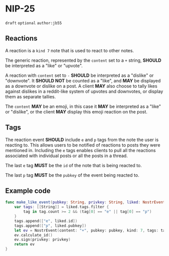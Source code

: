 # NIP-25

`draft` `optional` `author:jb55`

## Reactions

A reaction is a `kind 7` note that is used to react to other notes.

The generic reaction, represented by the `content` set to a `+` string, **SHOULD**
be interpreted as a "like" or "upvote".

A reaction with `content` set to `-` **SHOULD** be interpreted as a "dislike" or
"downvote".
It **SHOULD NOT** be counted as a "like", and **MAY** be displayed as a
downvote or dislike on a post.
A client **MAY** also choose to tally likes against dislikes in a reddit-like system of upvotes and downvotes, or display them as separate tallies.

The `content` **MAY** be an emoji, in this case it **MAY** be interpreted as a "like" or "dislike", or the client **MAY** display this emoji reaction on the post.

## Tags

The reaction event **SHOULD** include `e` and `p` tags from the note the user is reacting to.
This allows users to be notified of reactions to posts they were mentioned in.
Including the `e` tags enables clients to pull all the reactions associated with individual posts or all the posts in a thread.

The last `e` tag **MUST** be the `id` of the note that is being reacted to.

The last `p` tag **MUST** be the `pubkey` of the event being reacted to.

## Example code

```swift
func make_like_event(pubkey: String, privkey: String, liked: NostrEvent) -> NostrEvent {
    var tags: [[String]] = liked.tags.filter { 
    	tag in tag.count >= 2 && (tag[0] == "e" || tag[0] == "p") 
    }
    tags.append(["e", liked.id])
    tags.append(["p", liked.pubkey])
    let ev = NostrEvent(content: "+", pubkey: pubkey, kind: 7, tags: tags)
    ev.calculate_id()
    ev.sign(privkey: privkey)
    return ev
}
